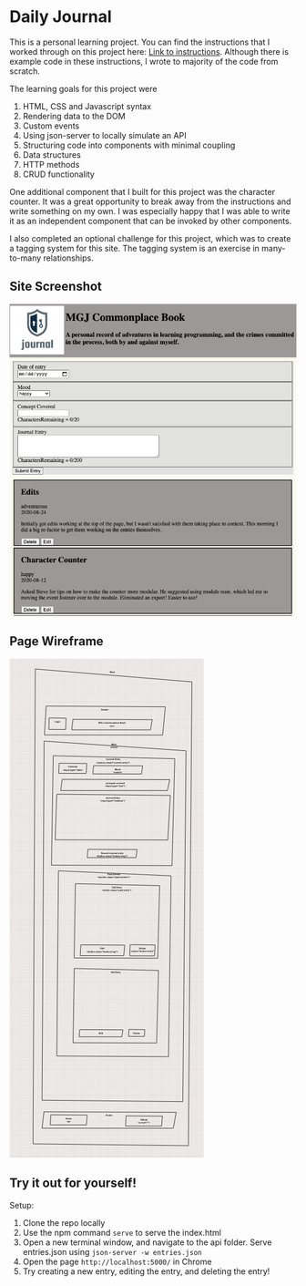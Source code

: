 # Daily Journal

This is a personal learning project. You can find the instructions that I worked through on this project here: [Link to instructions](https://github.com/nashville-software-school/client-side-mastery/blob/master/book-1-martins-aquarium/chapters/DAILY_JOURNAL_WIREFRAME.md). Although there is example code in these instructions, I wrote to majority of the code from scratch.

The learning goals for this project were 

1. HTML, CSS and Javascript syntax
1. Rendering data to the DOM
1. Custom events
1. Using json-server to locally simulate an API
1. Structuring code into components with minimal coupling
1. Data structures
1. HTTP methods
1. CRUD functionality 

One additional component that I built for this project was the character counter. It was a great opportunity to break away from the instructions and write something on my own. I was especially happy that I was able to write it as an independent component that can be invoked by other components.

I also completed an optional challenge for this project, which was to create a tagging system for this site. The tagging system is an exercise in many-to-many relationships. 

## Site Screenshot
![](images/siteScreenshot.png)

## Page Wireframe

![](wireframes/wholePage.png)

## Try it out for yourself!

Setup:
1. Clone the repo locally
1. Use the npm command `serve` to serve the index.html
1. Open a new terminal window, and navigate to the api folder. Serve entries.json using `json-server -w entries.json`
1. Open the page `http://localhost:5000/` in Chrome
1. Try creating a new entry, editing the entry, and deleting the entry!